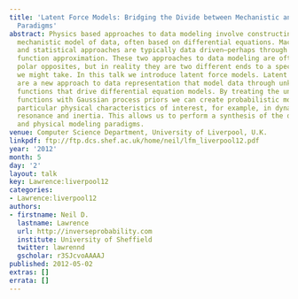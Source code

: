 ```yaml
---
title: 'Latent Force Models: Bridging the Divide between Mechanistic and Data Modelling
  Paradigms'
abstract: Physics based approaches to data modeling involve constructing an accurate
  mechanistic model of data, often based on differential equations. Machine learning
  and statistical approaches are typically data driven—perhaps through regularized
  function approximation. These two approaches to data modeling are often seen as
  polar opposites, but in reality they are two different ends to a spectrum of approaches
  we might take. In this talk we introduce latent force models. Latent force models
  are a new approach to data representation that model data through unknown forcing
  functions that drive differential equation models. By treating the unknown forcing
  functions with Gaussian process priors we can create probabilistic models that exhibit
  particular physical characteristics of interest, for example, in dynamical systems
  resonance and inertia. This allows us to perform a synthesis of the data driven
  and physical modeling paradigms.
venue: Computer Science Department, University of Liverpool, U.K.
linkpdf: ftp://ftp.dcs.shef.ac.uk/home/neil/lfm_liverpool12.pdf
year: '2012'
month: 5
day: '2'
layout: talk
key: Lawrence:liverpool12
categories:
- Lawrence:liverpool12
authors:
- firstname: Neil D.
  lastname: Lawrence
  url: http://inverseprobability.com
  institute: University of Sheffield
  twitter: lawrennd
  gscholar: r3SJcvoAAAAJ
published: 2012-05-02
extras: []
errata: []
---
```

